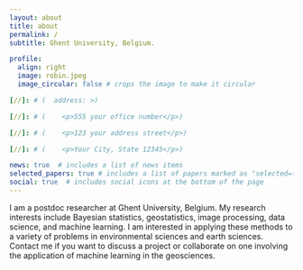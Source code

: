 ```yaml
---
layout: about
title: about
permalink: /
subtitle: Ghent University, Belgium.

profile:
  align: right
  image: robin.jpeg
  image_circular: false # crops the image to make it circular

[//]: # (  address: >)

[//]: # (    <p>555 your office number</p>)

[//]: # (    <p>123 your address street</p>)

[//]: # (    <p>Your City, State 12345</p>)

news: true  # includes a list of news items
selected_papers: true # includes a list of papers marked as "selected={true}"
social: true  # includes social icons at the bottom of the page
---
```


I am a postdoc researcher at Ghent University, Belgium.
My research interests include Bayesian statistics, geostatistics, image processing, data science, and machine learning. 
I am interested in applying these methods to a variety of problems in environmental sciences and earth sciences.
Contact me if you want to discuss a project or collaborate on one involving the application of machine learning in the geosciences.
